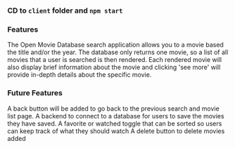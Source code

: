 ### CD to `client` folder and `npm start`

### Features

The Open Movie Database search application allows you to a movie based the title and/or the year. 
The database only returns one movie, so a list of all movies that a user is searched is then rendered.
Each rendered movie will also display brief information about the movie and clicking 'see more' will 
provide in-depth details about the specific movie. 


### Future Features

A back button will be added to go back to the previous search and movie list page. 
A backend to connect to a database for users to save the movies they have saved.
A favorite or watched toggle that can be sorted so users can keep track of what they should watch
A delete button to delete movies added

